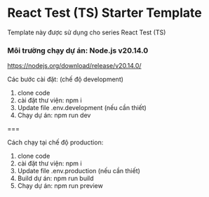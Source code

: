 # React Test (TS) Starter Template

Template này được sử dụng cho series React Test (TS)

### Môi trường chạy dự án: Node.js v20.14.0

https://nodejs.org/download/release/v20.14.0/

Các bước cài đặt: (chế độ development)

1. clone code
2. cài đặt thư viện: npm i
3. Update file .env.development (nếu cần thiết)
4. Chạy dự án: npm run dev

===

Cách chạy tại chế độ production:

1. clone code
2. cài đặt thư viện: npm i
3. Update file .env.production (nếu cần thiết)
4. Build dự án: npm run build
5. Chạy dự án: npm run preview
